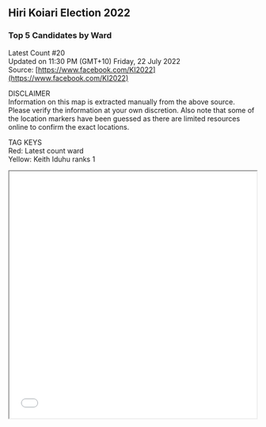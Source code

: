 ## Hiri Koiari Election 2022
### Top 5 Candidates by Ward
Latest Count #20 <br>
Updated on 11:30 PM (GMT+10) Friday, 22 July 2022 <br>
Source: [https://www.facebook.com/KI2022](https://www.facebook.com/KI2022)

DISCLAIMER<br>
Information on this map is extracted manually from the above source. Please verify the information at your own discretion. Also note that some of the location markers have been guessed as there are limited resources online to confirm the exact locations.<br>

TAG KEYS<br>
Red: Latest count ward <br>
Yellow: Keith Iduhu ranks 1

<iframe src="Hiri Koiari Count 20.html" height="500" width="500"></iframe>
<br>

